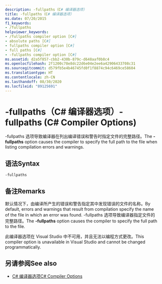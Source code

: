 ```yaml
---
description: -fullpaths（C# 编译器选项）
title: -fullpaths（C# 编译器选项）
ms.date: 07/20/2015
f1_keywords:
- /fullpaths
helpviewer_keywords:
- /fullpaths compiler option [C#]
- absolute paths [C#]
- fullpaths compiler option [C#]
- full paths [C#]
- -fullpaths compiler option [C#]
ms.assetid: d2a5f857-cbb2-430b-879c-d648aaf0b8c4
ms.openlocfilehash: 2f1200c78e8dc22d6e04e2ee6a42906433708c31
ms.sourcegitcommit: d579fb5e4b46745fd0f1f8874c94c6469ce58604
ms.translationtype: HT
ms.contentlocale: zh-CN
ms.lasthandoff: 08/30/2020
ms.locfileid: "89125691"
---
```

# <a name="-fullpaths-c-compiler-options"></a><span data-ttu-id="5e1bd-103">-fullpaths（C# 编译器选项）</span><span class="sxs-lookup"><span data-stu-id="5e1bd-103">-fullpaths (C# Compiler Options)</span></span>
<span data-ttu-id="5e1bd-104">-fullpaths 选项导致编译器在列出编译错误和警告时指定文件的完整路径。</span><span class="sxs-lookup"><span data-stu-id="5e1bd-104">The **-fullpaths** option causes the compiler to specify the full path to the file when listing compilation errors and warnings.</span></span>  
  
## <a name="syntax"></a><span data-ttu-id="5e1bd-105">语法</span><span class="sxs-lookup"><span data-stu-id="5e1bd-105">Syntax</span></span>  
  
```console  
-fullpaths  
```  
  
## <a name="remarks"></a><span data-ttu-id="5e1bd-106">备注</span><span class="sxs-lookup"><span data-stu-id="5e1bd-106">Remarks</span></span>  
 <span data-ttu-id="5e1bd-107">默认情况下，由编译所产生的错误和警告指定其中发现错误的文件的名称。</span><span class="sxs-lookup"><span data-stu-id="5e1bd-107">By default, errors and warnings that result from compilation specify the name of the file in which an error was found.</span></span> <span data-ttu-id="5e1bd-108">-fullpaths 选项导致编译器指定文件的完整路径。</span><span class="sxs-lookup"><span data-stu-id="5e1bd-108">The **-fullpaths** option causes the compiler to specify the full path to the file.</span></span>  
  
 <span data-ttu-id="5e1bd-109">此编译器选项在 Visual Studio 中不可用，并且无法以编程方式更改。</span><span class="sxs-lookup"><span data-stu-id="5e1bd-109">This compiler option is unavailable in Visual Studio and cannot be changed programmatically.</span></span>  
  
## <a name="see-also"></a><span data-ttu-id="5e1bd-110">另请参阅</span><span class="sxs-lookup"><span data-stu-id="5e1bd-110">See also</span></span>

- [<span data-ttu-id="5e1bd-111">C# 编译器选项</span><span class="sxs-lookup"><span data-stu-id="5e1bd-111">C# Compiler Options</span></span>](./index.md)
